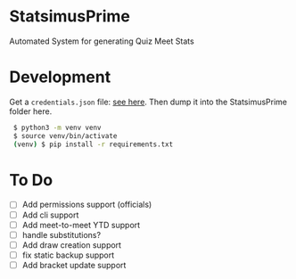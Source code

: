 # StatsimusPrime
Automated System for generating Quiz Meet Stats

# Development
Get a `credentials.json` file: [see here](https://developers.google.com/docs/api/quickstart/python).
Then dump it into the StatsimusPrime folder here.

```bash
 $ python3 -m venv venv
 $ source venv/bin/activate
 (venv) $ pip install -r requirements.txt
```

# To Do
 - [ ] Add permissions support (officials)
 - [ ] Add cli support
 - [ ] Add meet-to-meet YTD support
 - [ ] handle substitutions?
 - [ ] Add draw creation support
 - [ ] fix static backup support
 - [ ] Add bracket update support
